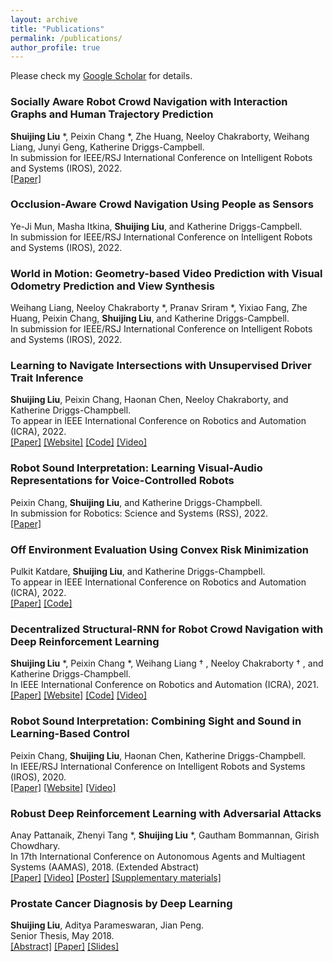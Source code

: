 ```yaml
---
layout: archive
title: "Publications"
permalink: /publications/
author_profile: true
---
```


Please check my [Google Scholar](https://scholar.google.com/citations?user=I4k7ukgAAAAJ&hl=en) for details.   

### **Socially Aware Robot Crowd Navigation with Interaction Graphs and Human Trajectory Prediction**  
__Shuijing Liu__ *, Peixin Chang *, Zhe Huang, Neeloy Chakraborty, Weihang Liang, Junyi Geng, Katherine Driggs-Campbell.  
In submission for IEEE/RSJ International Conference on Intelligent Robots and Systems (IROS), 2022.   
[[Paper]](https://arxiv.org/abs/2203.01821)  

### **Occlusion-Aware Crowd Navigation Using People as Sensors**  
Ye-Ji Mun, Masha Itkina, **Shuijing Liu**, and Katherine Driggs-Campbell.   
In submission for IEEE/RSJ International Conference on Intelligent Robots and Systems (IROS), 2022.  

### **World in Motion: Geometry-based Video Prediction with Visual Odometry Prediction and View Synthesis**   
Weihang Liang, Neeloy Chakraborty *, Pranav Sriram *, Yixiao Fang, Zhe Huang, Peixin Chang, **Shuijing Liu**, and Katherine Driggs-Campbell.     
In submission for IEEE/RSJ International Conference on Intelligent Robots and Systems (IROS), 2022.   
 

### **Learning to Navigate Intersections with Unsupervised Driver Trait Inference**  
**Shuijing Liu**, Peixin Chang, Haonan Chen, Neeloy Chakraborty, and Katherine Driggs-Champbell.   
To appear in IEEE International Conference on Robotics and Automation (ICRA), 2022.  
[[Paper]](https://arxiv.org/abs/2109.06783) [[Website]](https://sites.google.com/illinois.edu/vae-trait-inference/home) [[Code]](https://github.com/Shuijing725/VAE_trait_inference) [[Video]](https://www.youtube.com/watch?v=wqbgsjSvkAo&t=1s)

### **Robot Sound Interpretation: Learning Visual-Audio Representations for Voice-Controlled Robots**  
Peixin Chang, **Shuijing Liu**, and Katherine Driggs-Champbell.   
In submission for Robotics: Science and Systems (RSS), 2022.   
[[Paper]](https://arxiv.org/abs/2109.02823)

### **Off Environment Evaluation Using Convex Risk Minimization**  
Pulkit Katdare, **Shuijing Liu**, and Katherine Driggs-Champbell.   
To appear in IEEE International Conference on Robotics and Automation (ICRA), 2022.   
[[Paper]](https://arxiv.org/abs/2112.11532) [[Code]](https://github.com/pulkitkatdare/offenveval)

### **Decentralized Structural-RNN for Robot Crowd Navigation with Deep Reinforcement Learning**  
__Shuijing Liu__ *, Peixin Chang *, Weihang Liang &dagger; , Neeloy Chakraborty &dagger; , and Katherine Driggs-Champbell.   
In IEEE International Conference on Robotics and Automation (ICRA), 2021.   
[[Paper]](https://arxiv.org/abs/2011.04820) [[Website]](https://sites.google.com/illinois.edu/crowdnav-dsrnn/home) [[Code]](https://github.com/Shuijing725/CrowdNav_DSRNN) [[Video]](https://youtu.be/bYO-1IAjzgY)

### **Robot Sound Interpretation: Combining Sight and Sound in Learning-Based Control**  
Peixin Chang, **Shuijing Liu**, Haonan Chen, Katherine Driggs-Champbell.   
In IEEE/RSJ International Conference on Intelligent Robots and Systems (IROS), 2020.    
[[Paper]](https://arxiv.org/abs/1909.09172) [[Website]](https://sites.google.com/site/changpeixin/home/Research/robot_sound_interpretation) [[Video]](https://www.youtube.com/watch?v=0ONGQwhGn_Y)

### **Robust Deep Reinforcement Learning with Adversarial Attacks**  
Anay Pattanaik, Zhenyi Tang *, __Shuijing Liu__ *, Gautham Bommannan, Girish Chowdhary.   
In 17th International Conference on Autonomous Agents and Multiagent Systems (AAMAS), 2018. (Extended Abstract)  
[[Paper]](https://arxiv.org/abs/1712.03632) [[Video]](https://www.youtube.com/watch?v=8xPaca3cjEU) [[Poster]](/files/daslab_poster.pdf) [[Supplementary materials]](https://shuijing725.github.io/files/Supplementary_for_Robust_Deep_Reinforcement_Learning_with_Adversarial_Attacks.pdf)

### **Prostate Cancer Diagnosis by Deep Learning**  
**Shuijing Liu**, Aditya Parameswaran, Jian Peng.   
Senior Thesis, May 2018.   
[[Abstract]](https://www.ideals.illinois.edu/handle/2142/100023) [[Paper]](/files/ECE499-Sp2018-liu-Shuijing.pdf) [[Slides]](/files/senior_thesis_presentation.pdf)